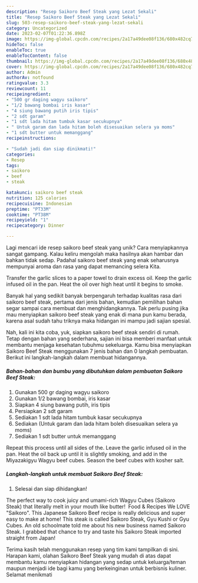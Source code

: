 ```yaml
---
description: "Resep Saikoro Beef Steak yang Lezat Sekali"
title: "Resep Saikoro Beef Steak yang Lezat Sekali"
slug: 503-resep-saikoro-beef-steak-yang-lezat-sekali
category: Uncategorized
date: 2023-02-07T01:22:36.898Z
image: https://img-global.cpcdn.com/recipes/2a17a49dee08f136/680x482cq70/saikoro-beef-steak-foto-resep-utama.jpg
hideToc: false
enableToc: true
enableTocContent: false
thumbnail: https://img-global.cpcdn.com/recipes/2a17a49dee08f136/680x482cq70/saikoro-beef-steak-foto-resep-utama.jpg
cover: https://img-global.cpcdn.com/recipes/2a17a49dee08f136/680x482cq70/saikoro-beef-steak-foto-resep-utama.jpg
author: Admin
authorAv: notfound
ratingvalue: 3.3
reviewcount: 11
recipeingredient:
- "500 gr daging wagyu saikoro"
- "1/2 bawang bombai iris kasar"
- "4 siung bawang putih iris tipis"
- "2 sdt garam"
- "1 sdt lada hitam tumbuk kasar secukupnya"
- " Untuk garam dan lada hitam boleh disesuaikan selera ya moms"
- "1 sdt butter untuk memanggang"
recipeinstructions:

- "Sudah jadi dan siap dinikmati!"
categories:
- Resep
tags:
- saikoro
- beef
- steak

katakunci: saikoro beef steak 
nutrition: 125 calories
recipecuisine: Indonesian
preptime: "PT33M"
cooktime: "PT38M"
recipeyield: "1"
recipecategory: Dinner

---
```





Lagi mencari ide resep saikoro beef steak yang unik? Cara menyiapkannya sangat gampang. Kalau keliru mengolah maka hasilnya akan hambar dan bahkan tidak sedap. Padahal saikoro beef steak yang enak seharusnya mempunyai aroma dan rasa yang dapat memancing selera Kita.





Transfer the garlic slices to a paper towel to drain excess oil. Keep the garlic infused oil in the pan. Heat the oil over high heat until it begins to smoke.

Banyak hal yang sedikit banyak berpengaruh terhadap kualitas rasa dari saikoro beef steak, pertama dari jenis bahan, kemudian pemilihan bahan segar sampai cara membuat dan menghidangkannya. Tak perlu pusing jika mau menyiapkan saikoro beef steak yang enak di mana pun kamu berada, karena asal sudah tahu triknya maka hidangan ini mampu jadi sajian spesial.






Nah, kali ini kita coba, yuk, siapkan saikoro beef steak sendiri di rumah. Tetap dengan bahan yang sederhana, sajian ini bisa memberi manfaat untuk membantu menjaga kesehatan tubuhmu sekeluarga. Kamu bisa menyiapkan Saikoro Beef Steak menggunakan 7 jenis bahan dan 0 langkah pembuatan. Berikut ini langkah-langkah dalam membuat hidangannya.

<!--inarticleads1-->

##### Bahan-bahan dan bumbu yang dibutuhkan dalam pembuatan Saikoro Beef Steak:

1. Gunakan 500 gr daging wagyu saikoro
1. Gunakan 1/2 bawang bombai, iris kasar
1. Siapkan 4 siung bawang putih, iris tipis
1. Persiapkan 2 sdt garam
1. Sediakan 1 sdt lada hitam tumbuk kasar secukupnya
1. Sediakan  (Untuk garam dan lada hitam boleh disesuaikan selera ya moms)
1. Sediakan 1 sdt butter untuk memanggang


Repeat this process until all sides of the. Leave the garlic infused oil in the pan. Heat the oil back up until it is slightly smoking, and add in the Miyazakigyu Wagyu beef cubes. Season the beef cubes with kosher salt. 

<!--inarticleads2-->

##### Langkah-langkah untuk membuat Saikoro Beef Steak:


1. Selesai dan siap dihidangkan!

The perfect way to cook juicy and umami-rich Wagyu Cubes (Saikoro Steak) that literally melt in your mouth like butter! ️ Food &amp; Recipes We LOVE ️&#34;Saikoro&#34;. This Japanese Saikoro Beef recipe is really delicious and super easy to make at home! This steak is called Saikoro Steak, Gyu Kushi or Gyu Cubes. An old schoolmate told me about his new business named Saikoro Steak. I grabbed that chance to try and taste his Saikoro Steak imported straight from Japan! 

Terima kasih telah menggunakan resep yang tim kami tampilkan di sini. Harapan kami, olahan Saikoro Beef Steak yang mudah di atas dapat membantu kamu menyiapkan hidangan yang sedap untuk keluarga/teman maupun menjadi ide bagi kamu yang berkeinginan untuk berbisnis kuliner. Selamat menikmati
